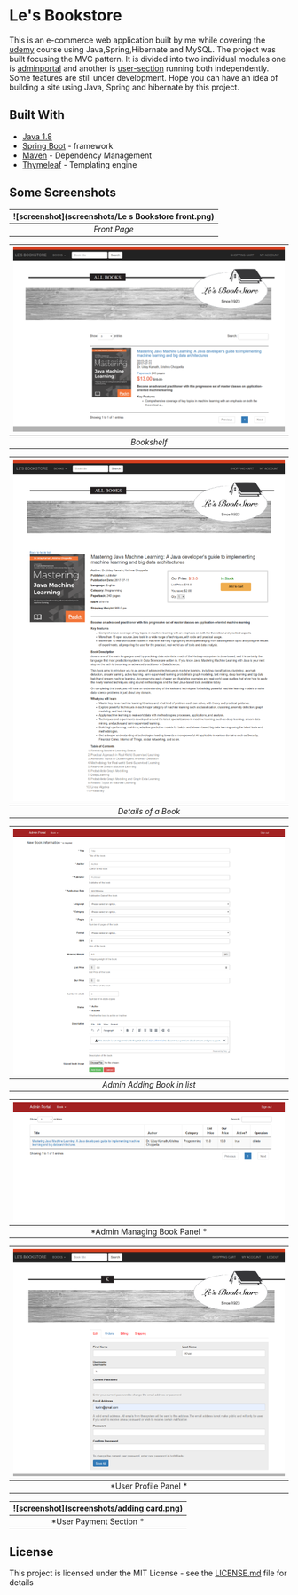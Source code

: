 # Le's Bookstore

This is an e-commerce web application built by me while covering the [udemy]([https://www.udemy.com/complete-e-commerce-course-javaspringhibernate-and-mysql/](https://www.udemy.com/complete-e-commerce-course-javaspringhibernate-and-mysql/)) course using Java,Spring,Hibernate and MySQL. The project was built focusing the MVC pattern. It is divided into two individual modules one is [adminportal]([https://github.com/mefalamin/Le-s-Bookstore-adminportal](https://github.com/mefalamin/Le-s-Bookstore-adminportal)) and another is [user-section]([https://github.com/mefalamin/Le-s-Bookstore-user-section](https://github.com/mefalamin/Le-s-Bookstore-user-section)) running both independently. Some features are still under development. Hope you can have an idea of building a site using Java, Spring and hibernate by this project.


## Built With

* [Java 1.8
](https://www.oracle.com/technetwork/java/javaee/downloads/jdk8-downloads-2133151.html)
* [Spring Boot](https://spring.io/projects/spring-boot) - framework
* [Maven](https://maven.apache.org/) - Dependency Management
* [Thymeleaf](https://www.thymeleaf.org/) - Templating engine

## Some Screenshots


| ![screenshot](screenshots/Le s Bookstore front.png) |
|:--:|
| *Front Page* |

| ![screenshot](screenshots/bookshelf.png) |
|:--:|
| *Bookshelf* |

| ![screenshot](screenshots/details_book.png) |
|:--:|
| *Details of a Book* |

| ![screenshot](screenshots/admin-addbook.png) |
|:--:|
| *Admin Adding Book in list* |

| ![screenshot](screenshots/admin-booklist.png) |
|:--:|
| *Admin Managing Book Panel * |

| ![screenshot](screenshots/userProfile.png) |
|:--:|
| *User Profile Panel * |

| ![screenshot](screenshots/adding card.png) |
|:--:|
| *User Payment Section * |


## License

This project is licensed under the MIT License - see the [LICENSE.md](LICENSE.md) file for details
